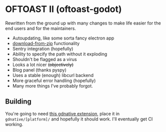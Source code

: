 # OFTOAST II (oftoast-godot)

Rewritten from the ground up with many changes to make life easier for the end users and for the maintainers.
- Autoupdating, like some sorta fancy electron app
- [download-from-zip](https://kmatter.net/posts/tvn-the-strong-stuff/) functionality
- Sentry integration (hopefully)
- Ability to specify the path without it exploding
- Shouldn't be flagged as a virus
- Looks a lot nicer ~~(objectively)~~
- Blog panel (thanks pyspy)
- Uses a stable (enough) libcurl backend
- More graceful error handling (hopefully)
- Many more things I've probably forgot.


## Building
You're going to need [this gdnative extension](https://github.com/toastware/oftoast2-gdnative), place it in ``gdnative/[platform]/`` and hopefully it should work. I'll eventually get CI working.
